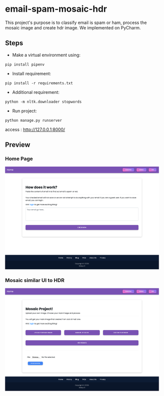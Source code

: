 # email-spam-mosaic-hdr
This project's purpose is to classify email is spam or ham, process the mosaic image and create hdr image. We implemented on PyCharm. 
## Steps
* Make a virtual environment using:
```
pip install pipenv
```
* Install requirement: 
```
pip install -r requirements.txt
```
* Additional requirement: 
```
python -m nltk.downloader stopwords
```
* Run project: 
```
python manage.py runserver
```
access : http://127.0.0.1:8000/


## Preview
### Home Page
![alt text](https://github.com/khangtu22/EmailSpamMosaicHdrMUL/blob/master/ImagesProduct/HomePage.png)
### Mosaic similar UI to HDR
![alt text](https://github.com/khangtu22/EmailSpamMosaicHdrMUL/blob/master/ImagesProduct/MosaicHdr.png)

